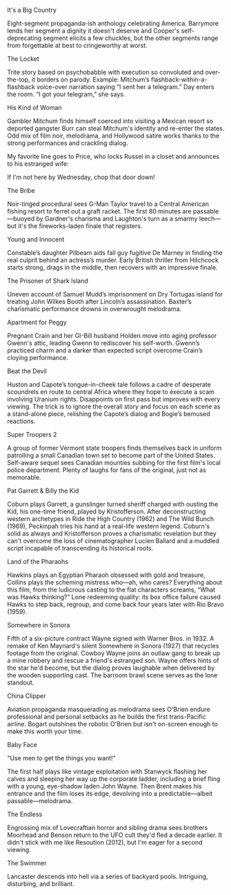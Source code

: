 It's a Big Country

Eight-segment propaganda-ish anthology celebrating America. Barrymore lends her segment a dignity it doesn't deserve and Cooper's self-deprecating segment elicits a few chuckles, but the other segments range from forgettable at best to cringeworthy at worst.

The Locket

Trite story based on psychobabble with execution so convoluted and over-the-top, it borders on parody. Example: Mitchum’s flashback-within-a-flashback voice-over narration saying “I sent her a telegram.” Day enters the room. “I got your telegram,” she says.

His Kind of Woman

Gambler Mitchum finds himself coerced into visiting a Mexican resort so deported gangster Burr can steal Mitchum's identity and re-enter the states. Odd mix of film noir, melodrama, and Hollywood satire works thanks to the strong performances and crackling dialog.

My favorite line goes to Price, who locks Russel in a closet and announces to his estranged wife:

If I'm not here by Wednesday, chop that door down!

The Bribe

Noir-tinged procedural sees G-Man Taylor travel to a Central American fishing resort to ferret out a graft racket. The first 80 minutes are passable—buoyed by Gardner's charisma and Laughton's turn as a smarmy leech—but it's the fireworks-laden finale that registers.

Young and Innocent

Constable’s daughter Pilbeam aids fall guy fugitive De Marney in finding the real culprit behind an actress’s murder. Early British thriller from Hitchcock starts strong, drags in the middle, then recovers with an impressive finale.

The Prisoner of Shark Island

Uneven account of Samuel Mudd’s imprisonment on Dry Tortugas island for treating John Wilkes Booth after Lincoln’s assassination. Baxter’s charismatic performance drowns in overwrought melodrama.

Apartment for Peggy

Pregnant Crain and her GI-Bill husband Holden move into aging professor Gwenn's attic, leading Gwenn to rediscover his self-worth. Gwenn’s practiced charm and a darker than expected script overcome Crain’s cloying performance.

Beat the Devil

Huston and Capote’s tongue-in-cheek tale follows a cadre of desperate scoundrels en route to central Africa where they hope to execute a scam involving Uranium rights. Disappoints on first pass but improves with every viewing. The trick is to ignore the overall story and focus on each scene as a stand-alone piece, relishing the Capote’s dialog and Bogie’s bemused reactions.

Super Troopers 2

A group of former Vermont state troopers finds themselves back in uniform patrolling a small Canadian town set to become part of the United States. Self-aware sequel sees Canadian mounties subbing for the first film's local police department. Plenty of laughs for fans of the original, just not as memorable.

Pat Garrett & Billy the Kid

Coburn plays Garrett, a gunslinger turned sheriff charged with ousting the Kid, his one-time friend, played by Kristofferson. After deconstructing western archetypes in Ride the High Country (1962) and The Wild Bunch (1969), Peckinpah tries his hand at a real-life western legend. Coburn's solid as always and Kristofferson proves a charismatic revelation but they can't overcome the loss of cinematographer Lucien Ballard and a muddled script incapable of transcending its historical roots.

Land of the Pharaohs

Hawkins plays an Egyptian Pharaoh obsessed with gold and treasure, Collins plays the scheming mistress who—ah, who cares? Everything about this film, from the ludicrous casting to the flat characters screams, “What was Hawks thinking?” Lone redeeming quality: its box office failure caused Hawks to step back, regroup, and come back four years later with Rio Bravo (1959).

Somewhere in Sonora

Fifth of a six-picture contract Wayne signed with Warner Bros. in 1932. A remake of Ken Maynard's silent Somewhere in Sonora (1927) that recycles footage from the original. Cowboy Wayne joins an outlaw gang to break up a mine robbery and rescue a friend's estranged son. Wayne offers hints of the star he'd become, but the dialog proves laughable when delivered by the wooden supporting cast. The barroom brawl scene serves as the lone standout.

China Clipper

Aviation propaganda masquerading as melodrama sees O'Brien endure professional and personal setbacks as he builds the first trans-Pacific airline. Bogart outshines the robotic O'Brien but isn't on-screen enough to make this worth your time.

Baby Face

"Use men to get the things you want!"

The first half plays like vintage exploitation with Stanwyck flashing her calves and sleeping her way up the corporate ladder, including a brief fling with a young, eye-shadow laden John Wayne. Then Brent makes his entrance and the film loses its edge, devolving into a predictable—albeit passable—melodrama.

The Endless

Engrossing mix of Lovecraftian horror and sibling drama sees brothers Moorhead and Benson return to the UFO cult they'd fled a decade earlier. It didn't stick with me like Resoution (2012), but I'm eager for a second viewing.

The Swimmer

Lancaster descends into hell via a series of backyard pools. Intriguing, disturbing, and brilliant.
